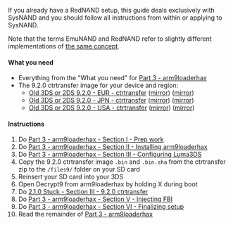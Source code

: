 If you already have a RedNAND setup, this guide deals exclusively with SysNAND and you should follow all instructions from within or applying to SysNAND.

Note that the terms EmuNAND and RedNAND refer to slightly different implementations of [the same concept](http://3dbrew.org/wiki/NAND_Redirection).

#### What you need

* Everything from the "What you need" for [Part 3 - arm9loaderhax](../Part-3-(arm9loaderhax))
* The 9.2.0 ctrtransfer image for your device and region:
    +    <a href="https://plailect.github.io/Guide/9.2.0-20E_ctrtransfer_o3ds.torrent" target="_blank">Old 3DS or 2DS 9.2.0 - EUR - ctrtransfer</a> ([mirror](https://mega.nz/#!4tkg0YaR!zBPFwZnqbsQb6oYTToZhyq_XOSAYu4VPtfIdX-KyLZY)) ([mirror](https://drive.google.com/open?id=0BzPfvjeuhqoDTWh6M1lVMTRlQVU))    
    +    <a href="https://plailect.github.io/Guide/9.2.0-20J_ctrtransfer_o3ds.torrent" target="_blank">Old 3DS or 2DS 9.2.0 - JPN - ctrtransfer</a> ([mirror](https://mega.nz/#!Y49n2KBD!Y15682PF3gI_IQybhYDsTGtkFqj6HVhHzM_YovaNG20)) ([mirror](https://drive.google.com/open?id=0BzPfvjeuhqoDa20zSUtleUNNcXM))    
    +    <a href="https://plailect.github.io/Guide/9.2.0-20U_ctrtransfer_o3ds.torrent" target="_blank">Old 3DS or 2DS 9.2.0 - USA - ctrtransfer</a> ([mirror](https://mega.nz/#!55kE0DyS!eazLeGCoktm-N6t_uE3y_okjMKcoL740HEIexOHKF-w)) ([mirror](https://drive.google.com/open?id=0BzPfvjeuhqoDVlJEU2tnNW5SOHc))

#### Instructions

1. Do [Part 3 - arm9loaderhax - Section I - Prep work](../Part-3-(arm9loaderhax)#section-i---prep-work)
2. Do [Part 3 - arm9loaderhax - Section II - Installing arm9loaderhax](../Part-3-(arm9loaderhax)#section-ii---installing-arm9loaderhax)
3. Do [Part 3 - arm9loaderhax - Section III - Configuring Luma3DS](../Part-3-(arm9loaderhax)#section-iii---configuring-luma3ds)
4. Copy the 9.2.0 ctrtransfer image `.bin` and `.bin.sha` from the ctrtransfer zip to the `/files9/` folder on your SD card
5. Reinsert your SD card into your 3DS
6. Open Decrypt9 from arm9loaderhax by holding X during boot
7. Do [2.1.0 Stuck - Section III - 9.2.0 ctrtransfer](../2.1.0-stuck#section-iii---9.2.0-ctrtransfer)
8. Do [Part 3 - arm9loaderhax - Section V - Injecting FBI](../Part-3-(arm9loaderhax)#section-v---removing-rednand-from-your-sd)
9. Do [Part 3 - arm9loaderhax - Section VI - Finalizing setup](../Part-3-(arm9loaderhax)#section-vi---finalizing-setup)
10. Read the remainder of [Part 3 - arm9loaderhax](../Part-3-(arm9loaderhax))
